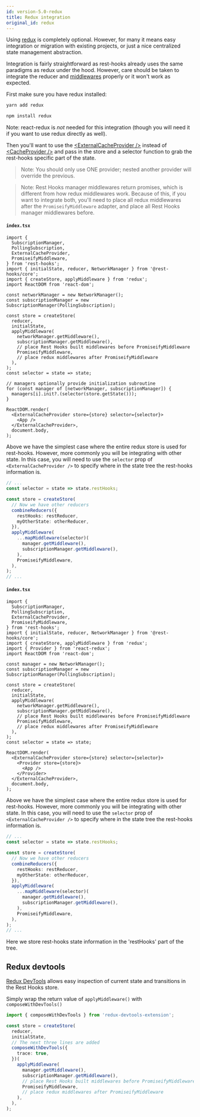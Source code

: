 ```yaml
---
id: version-5.0-redux
title: Redux integration
original_id: redux
---
```


Using [redux](https://redux.js.org/) is completely optional. However, for many it means easy integration or migration
with existing projects, or just a nice centralized state management abstraction.

Integration is fairly straightforward as rest-hooks already uses the same paradigms as redux under
the hood. However, care should be taken to integrate the reducer and [middlewares](../api/Manager.md) properly
or it won't work as expected.

First make sure you have redux installed:

<!--DOCUSAURUS_CODE_TABS-->
<!--yarn-->

```bash
yarn add redux
```

<!--npm-->

```bash
npm install redux
```

<!--END_DOCUSAURUS_CODE_TABS-->

Note: react-redux is _not_ needed for this integration (though you will need it if you want to use redux directly as well).

Then you'll want to use the [\<ExternalCacheProvider />](../api/ExternalCacheProvider.md) instead of
[\<CacheProvider />](../api/CacheProvider.md) and pass in the store and a selector function to grab
the rest-hooks specific part of the state.

> Note: You should only use ONE provider; nested another provider will override the previous.

> Note: Rest Hooks manager middlewares return promises, which is different from how redux middlewares work.
> Because of this, if you want to integrate both, you'll need to place all redux middlewares
> after the `PromiseifyMiddleware` adapter, and place all Rest Hooks manager middlewares before.

<!--DOCUSAURUS_CODE_TABS-->
<!--just Rest Hooks-->

#### `index.tsx`

```tsx
import {
  SubscriptionManager,
  PollingSubscription,
  ExternalCacheProvider,
  PromiseifyMiddleware,
} from 'rest-hooks';
import { initialState, reducer, NetworkManager } from '@rest-hooks/core';
import { createStore, applyMiddleware } from 'redux';
import ReactDOM from 'react-dom';

const networkManager = new NetworkManager();
const subscriptionManager = new SubscriptionManager(PollingSubscription);

const store = createStore(
  reducer,
  initialState,
  applyMiddleware(
    networkManager.getMiddleware(),
    subscriptionManager.getMiddleware(),
    // place Rest Hooks built middlewares before PromiseifyMiddleware
    PromiseifyMiddleware,
    // place redux middlewares after PromiseifyMiddleware
  ),
);
const selector = state => state;

// managers optionally provide initialization subroutine
for (const manager of [networkManager, subscriptionManager]) {
  managers[i].init?.(selector(store.getState()));
}

ReactDOM.render(
  <ExternalCacheProvider store={store} selector={selector}>
    <App />
  </ExternalCacheProvider>,
  document.body,
);
```

Above we have the simplest case where the entire redux store is used for rest-hooks.
However, more commonly you will be integrating with other state. In this case, you
will need to use the `selector` prop of `<ExternalCacheProvider />` to specify
where in the state tree the rest-hooks information is.

```typescript
// ...
const selector = state => state.restHooks;

const store = createStore(
  // Now we have other reducers
  combineReducers({
    restHooks: restReducer,
    myOtherState: otherReducer,
  }),
  applyMiddleware(
    ...mapMiddleware(selector)(
      manager.getMiddleware(),
      subscriptionManager.getMiddleware(),
    ),
    PromiseifyMiddleware,
  ),
);
// ...
```

<!--with React-Redux-->

#### `index.tsx`

```tsx
import {
  SubscriptionManager,
  PollingSubscription,
  ExternalCacheProvider,
  PromiseifyMiddleware,
} from 'rest-hooks';
import { initialState, reducer, NetworkManager } from '@rest-hooks/core';
import { createStore, applyMiddleware } from 'redux';
import { Provider } from 'react-redux';
import ReactDOM from 'react-dom';

const manager = new NetworkManager();
const subscriptionManager = new SubscriptionManager(PollingSubscription);

const store = createStore(
  reducer,
  initialState,
  applyMiddleware(
    networkManager.getMiddleware(),
    subscriptionManager.getMiddleware(),
    // place Rest Hooks built middlewares before PromiseifyMiddleware
    PromiseifyMiddleware,
    // place redux middlewares after PromiseifyMiddleware
  ),
);
const selector = state => state;

ReactDOM.render(
  <ExternalCacheProvider store={store} selector={selector}>
    <Provider store={store}>
      <App />
    </Provider>
  </ExternalCacheProvider>,
  document.body,
);
```

Above we have the simplest case where the entire redux store is used for rest-hooks.
However, more commonly you will be integrating with other state. In this case, you
will need to use the `selector` prop of `<ExternalCacheProvider />` to specify
where in the state tree the rest-hooks information is.

```typescript
// ...
const selector = state => state.restHooks;

const store = createStore(
  // Now we have other reducers
  combineReducers({
    restHooks: restReducer,
    myOtherState: otherReducer,
  }),
  applyMiddleware(
    ...mapMiddleware(selector)(
      manager.getMiddleware(),
      subscriptionManager.getMiddleware(),
    ),
    PromiseifyMiddleware,
  ),
);
// ...
```

<!--END_DOCUSAURUS_CODE_TABS-->

Here we store rest-hooks state information in the 'restHooks' part of the tree.

## Redux devtools

[Redux DevTools](https://github.com/reduxjs/redux-devtools) allows easy inspection of current
state and transitions in the Rest Hooks store.

Simply wrap the return value of `applyMiddleware()` with `composeWithDevTools()`

```typescript
import { composeWithDevTools } from 'redux-devtools-extension';

const store = createStore(
  reducer,
  initialState,
  // The next three lines are added
  composeWithDevTools({
    trace: true,
  })(
    applyMiddleware(
      manager.getMiddleware(),
      subscriptionManager.getMiddleware(),
      // place Rest Hooks built middlewares before PromiseifyMiddleware
      PromiseifyMiddleware,
      // place redux middlewares after PromiseifyMiddleware
    ),
  ),
);
```

